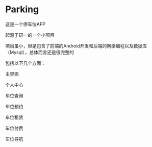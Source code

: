# Parking
这是一个停车位APP

起源于研一的一个小项目

项目虽小，但是包含了前端的Android开发和后端的网络编程以及数据库（Mysql），总体而言还是很完整的

包括以下几个方面：

主界面

个人中心
 
车位查询
 
车位预约

车位租赁

车位付费

车位导航
      

